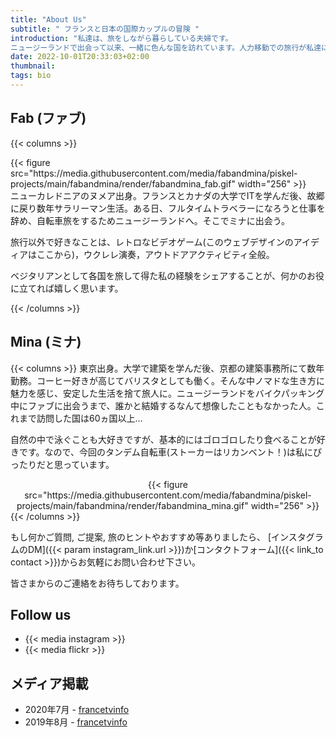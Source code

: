 ```yaml
---
title: "About Us"
subtitle: " フランスと日本の国際カップルの冒険 "
introduction: "私達は、旅をしながら暮らしている夫婦です。
ニュージーランドで出会って以来、一緒に色んな国を訪れています。人力移動での旅行が私達にとっては面白いので、ゆっくりのんびり旅しています。好奇心・冒険心旺盛な2人ですが、1番好きなことは新しい食べ物に出会うことです！"
date: 2022-10-01T20:33:03+02:00
thumbnail:
tags: bio
---
```

## Fab (ファブ)
{{< columns >}}
<div style="text-align:left">
{{< figure src="https://media.githubusercontent.com/media/fabandmina/piskel-projects/main/fabandmina/render/fabandmina_fab.gif" width="256" >}}
</div>
ニューカレドニアのヌメア出身。フランスとカナダの大学でITを学んだ後、故郷に戻り数年サラリーマン生活。ある日、フルタイムトラベラーになろうと仕事を辞め、自転車旅をするためニュージーランドへ。そこでミナに出会う。

旅行以外で好きなことは、レトロなビデオゲーム(このウェブデザインのアイディアはここから)，ウクレレ演奏，アウトドアアクティビティ全般。

ベジタリアンとして各国を旅して得た私の経験をシェアすることが、何かのお役に立てれば嬉しく思います。

{{< /columns >}}


## Mina (ミナ)
{{< columns >}}
東京出身。大学で建築を学んだ後、京都の建築事務所にて数年勤務。コーヒー好きが高じてバリスタとしても働く。そんな中ノマドな生き方に魅力を感じ、安定した生活を捨て旅人に。ニュージーランドをバイクパッキング中にファブに出会うまで、誰かと結婚するなんて想像したこともなかった人。これまで訪問した国は60ヵ国以上…

自然の中で泳ぐことも大好きですが、基本的にはゴロゴロしたり食べることが好きです。なので、今回のタンデム自転車(ストーカーはリカンベント！)は私にぴったりだと思っています。

<div style="text-align:center">
{{< figure src="https://media.githubusercontent.com/media/fabandmina/piskel-projects/main/fabandmina/render/fabandmina_mina.gif" width="256" >}}
</div>
{{< /columns >}}

もし何かご質問, ご提案, 旅のヒントやおすすめ等ありましたら、 [インスタグラムのDM]({{< param instagram_link.url >}})か[コンタクトフォーム]({{< link_to contact >}})からお気軽にお問い合わせ下さい。

皆さまからのご連絡をお待ちしております。

## Follow us
- {{< media instagram >}}
- {{< media flickr >}}

## メディア掲載
- 2020年7月 - [francetvinfo](https://la1ere.francetvinfo.fr/nouvellecaledonie/caledoniens-ailleurs-fabien-nomade-suspens-850376.html)
- 2019年8月 - [francetvinfo](https://la1ere.francetvinfo.fr/nouvellecaledonie/caledoniens-ailleurs-fabien-selle-nouvelles-aventures-721516.html)